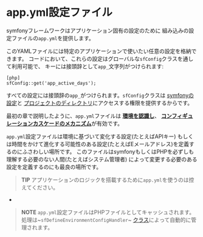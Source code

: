 app.yml設定ファイル
==================

symfonyフレームワークはアプリケーション固有の設定のために
組み込みの設定ファイルの`app.yml`を提供します。

このYAMLファイルには特定のアプリケーションで使いたい任意の設定を格納できます。
コードにおいて、これらの設定はグローバルな`sfConfig`クラスを通して利用可能で、
キーには接頭辞として`app_`文字列がつけられます:

    [php]
    sfConfig::get('app_active_days');

すべての設定には接頭辞の`app_`がつけられます。`sfConfig`クラスは
[symfonyの設定](#chapter_03_sub_configuration_settings)と
[プロジェクトのディレクトリ](#chapter_03_sub_directorie)にアクセスする権限を提供するからです。

最初の章で説明したように、`app.yml`ファイルは
[**環境を認識し**](#chapter_03_environment_awareness)、
[**コンフィギュレーションカスケードのメカニズム**](#chapter_03_configuration_cascade)が有効です。

`app.yml`設定ファイルは環境に基づいて変化する設定(たとえばAPIキー)
もしくは時間をかけて進化する可能性のある設定(たとえばEメールアドレス)を定義するのにふさわしい場所です。
このファイルはsymfonyもしくはPHPを必ずしも理解する必要のない人間(たとえばシステム管理者)
によって変更する必要のある設定を定義するのにも最良の場所です。

>**TIP**
>アプリケーションのロジックを搭載するために`app.yml`を使うのは控えてください。

-

>**NOTE**
>`app.yml`設定ファイルはPHPファイルとしてキャッシュされます。
>処理は~`sfDefineEnvironmentConfigHandler`~
>[クラス](#chapter_14_config_handlers_yml)によって自動的に管理されます。
